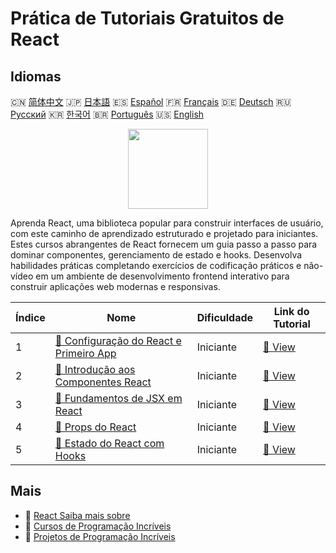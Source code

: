 # Prática de Tutoriais Gratuitos de React

## Idiomas

🇨🇳 [简体中文](README_zh.md) 🇯🇵 [日本語](README_ja.md) 🇪🇸 [Español](README_es.md) 🇫🇷 [Français](README_fr.md) 🇩🇪 [Deutsch](README_de.md) 🇷🇺 [Русский](README_ru.md) 🇰🇷 [한국어](README_ko.md) 🇧🇷 [Português](README_pt.md) 🇺🇸 [English](README.md) 

<div align="center">
<img width="128px" src="https://file.labex.io/path/nUDMNpUKFvpT.png">
</div>

Aprenda React, uma biblioteca popular para construir interfaces de usuário, com este caminho de aprendizado estruturado e projetado para iniciantes. Estes cursos abrangentes de React fornecem um guia passo a passo para dominar componentes, gerenciamento de estado e hooks. Desenvolva habilidades práticas completando exercícios de codificação práticos e não-vídeo em um ambiente de desenvolvimento frontend interativo para construir aplicações web modernas e responsivas.

|   Índice | Nome                                                                                                            | Dificuldade   | Link do Tutorial                                                                    |
|----------|-----------------------------------------------------------------------------------------------------------------|---------------|-------------------------------------------------------------------------------------|
|        1 | [📖 Configuração do React e Primeiro App](https://labex.io/pt/tutorials/react-react-setup-and-first-app-598881) | Iniciante     | [🔗 View](https://labex.io/pt/tutorials/react-react-setup-and-first-app-598881)     |
|        2 | [📖 Introdução aos Componentes React](https://labex.io/pt/tutorials/react-react-components-introduction-601735) | Iniciante     | [🔗 View](https://labex.io/pt/tutorials/react-react-components-introduction-601735) |
|        3 | [📖 Fundamentos de JSX em React](https://labex.io/pt/tutorials/react-react-jsx-basics-601739)                   | Iniciante     | [🔗 View](https://labex.io/pt/tutorials/react-react-jsx-basics-601739)              |
|        4 | [📖 Props do React](https://labex.io/pt/tutorials/react-react-props-601741)                                     | Iniciante     | [🔗 View](https://labex.io/pt/tutorials/react-react-props-601741)                   |
|        5 | [📖 Estado do React com Hooks](https://labex.io/pt/tutorials/react-react-state-with-hooks-601742)               | Iniciante     | [🔗 View](https://labex.io/pt/tutorials/react-react-state-with-hooks-601742)        |

## Mais

- 🔗 [React Saiba mais sobre](https://labex.io/pt/skilltrees/react)
- 🔗 [Cursos de Programação Incríveis](https://github.com/labex-labs/awesome-programming-courses)
- 🔗 [Projetos de Programação Incríveis](https://github.com/labex-labs/awesome-programming-projects)

